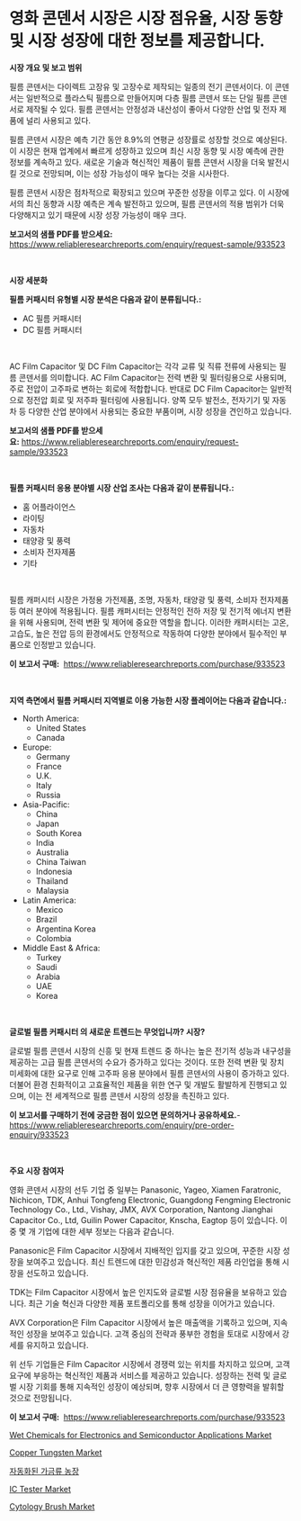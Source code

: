 <p><h1>영화 콘덴서 시장은 시장 점유율, 시장 동향 및 시장 성장에 대한 정보를 제공합니다.</h1></p><p><strong>시장 개요 및 보고 범위</strong></p>
<p><p>필름 콘덴서는 다이렉트 고장유 및 고장수로 제작되는 일종의 전기 콘덴서이다. 이 콘덴서는 일반적으로 플라스틱 필름으로 만들어지며 다층 필름 콘덴서 또는 단일 필름 콘덴서로 제작될 수 있다. 필름 콘덴서는 안정성과 내산성이 좋아서 다양한 산업 및 전자 제품에 널리 사용되고 있다. </p><p>필름 콘덴서 시장은 예측 기간 동안 8.9%의 연평균 성장률로 성장할 것으로 예상된다. 이 시장은 현재 업계에서 빠르게 성장하고 있으며 최신 시장 동향 및 시장 예측에 관한 정보를 계속하고 있다. 새로운 기술과 혁신적인 제품이 필름 콘덴서 시장을 더욱 발전시킬 것으로 전망되며, 이는 성장 가능성이 매우 높다는 것을 시사한다.</p><p>필름 콘덴서 시장은 점차적으로 확장되고 있으며 꾸준한 성장을 이루고 있다. 이 시장에서의 최신 동향과 시장 예측은 계속 발전하고 있으며, 필름 콘덴서의 적용 범위가 더욱 다양해지고 있기 때문에 시장 성장 가능성이 매우 크다.</p></p>
<p><strong>보고서의 샘플 PDF를 받으세요:</strong> <a href="https://www.reliableresearchreports.com/enquiry/request-sample/933523">https://www.reliableresearchreports.com/enquiry/request-sample/933523</a></p>
<p>&nbsp;</p>
<p><strong>시장 세분화</strong></p>
<p><strong>필름 커패시터 유형별 시장 분석은 다음과 같이 분류됩니다.:</strong></p>
<p><ul><li>AC 필름 커패시터</li><li>DC 필름 커패시터</li></ul></p>
<p>&nbsp;</p>
<p><p>AC Film Capacitor 및 DC Film Capacitor는 각각 교류 및 직류 전류에 사용되는 필름 콘덴서를 의미합니다. AC Film Capacitor는 전력 변환 및 필터링용으로 사용되며, 주로 전압이 고주파로 변하는 회로에 적합합니다. 반대로 DC Film Capacitor는 일반적으로 정전압 회로 및 저주파 필터링에 사용됩니다. 양쪽 모두 발전소, 전자기기 및 자동차 등 다양한 산업 분야에서 사용되는 중요한 부품이며, 시장 성장을 견인하고 있습니다.</p></p>
<p><strong>보고서의 샘플 PDF를 받으세요:</strong>&nbsp;<a href="https://www.reliableresearchreports.com/enquiry/request-sample/933523">https://www.reliableresearchreports.com/enquiry/request-sample/933523</a></p>
<p>&nbsp;</p>
<p><strong> 필름 커패시터 응용 분야별 시장 산업 조사는 다음과 같이 분류됩니다.:</strong></p>
<p><ul><li>홈 어플라이언스</li><li>라이팅</li><li>자동차</li><li>태양광 및 풍력</li><li>소비자 전자제품</li><li>기타</li></ul></p>
<p>&nbsp;</p>
<p><p>필름 캐퍼시터 시장은 가정용 가전제품, 조명, 자동차, 태양광 및 풍력, 소비자 전자제품 등 여러 분야에 적용됩니다. 필름 캐퍼시터는 안정적인 전하 저장 및 전기적 에너지 변환을 위해 사용되며, 전력 변환 및 제어에 중요한 역할을 합니다. 이러한 캐퍼시터는 고온, 고습도, 높은 전압 등의 환경에서도 안정적으로 작동하여 다양한 분야에서 필수적인 부품으로 인정받고 있습니다.</p></p>
<p><strong>이 보고서 구매:</strong>&nbsp; <a href="https://www.reliableresearchreports.com/purchase/933523">https://www.reliableresearchreports.com/purchase/933523</a></p>
<p>&nbsp;</p>
<p><strong>지역 측면에서 필름 커패시터 지역별로 이용 가능한 시장 플레이어는 다음과 같습니다.:</strong></p>
<p><ul>
    <li>
        North America:
        <ul>
            <li>United States</li>
            <li>Canada</li>
        </ul>
    </li>
    <li>
        Europe:
        <ul>
            <li>Germany</li>
            <li>France</li>
            <li>U.K.</li>
            <li>Italy</li>
            <li>Russia</li>
        </ul>
    </li>
    <li>
        Asia-Pacific:
        <ul>
            <li>China</li>
            <li>Japan</li>
            <li>South Korea</li>
            <li>India</li>
            <li>Australia</li>
            <li>China Taiwan</li>
            <li>Indonesia</li>
            <li>Thailand</li>
            <li>Malaysia</li>
        </ul>
    </li>
    <li>
        Latin America:
        <ul>
            <li>Mexico</li>
            <li>Brazil</li>
            <li>Argentina Korea</li>
            <li>Colombia</li>
        </ul>
    </li>
    <li>
        Middle East & Africa:
        <ul>
            <li>Turkey</li>
            <li>Saudi</li>
            <li>Arabia</li>
            <li>UAE</li>
            <li>Korea</li>
        </ul>
    </li>
    </ul></p>
<p>&nbsp;</p>
<p><strong>글로벌 필름 커패시터 의 새로운 트렌드는 무엇입니까? 시장?</strong></p>
<p><p>글로벌 필름 콘덴서 시장의 신흥 및 현재 트렌드 중 하나는 높은 전기적 성능과 내구성을 제공하는 고급 필름 콘덴서의 수요가 증가하고 있다는 것이다. 또한 전력 변환 및 장치 미세화에 대한 요구로 인해 고주파 응용 분야에서 필름 콘덴서의 사용이 증가하고 있다. 더불어 환경 친화적이고 고효율적인 제품을 위한 연구 및 개발도 활발하게 진행되고 있으며, 이는 전 세계적으로 필름 콘덴서 시장의 성장을 촉진하고 있다.</p></p>
<p><strong>이 보고서를 구매하기 전에 궁금한 점이 있으면 문의하거나 공유하세요.</strong>- <a href="https://www.reliableresearchreports.com/enquiry/pre-order-enquiry/933523">https://www.reliableresearchreports.com/enquiry/pre-order-enquiry/933523</a></p>
<p>&nbsp;</p>
<p><strong>주요 시장 참여자</strong></p>
<p><p>영화 콘덴서 시장의 선두 기업 중 일부는 Panasonic, Yageo, Xiamen Faratronic, Nichicon, TDK, Anhui Tongfeng Electronic, Guangdong Fengming Electronic Technology Co., Ltd., Vishay, JMX, AVX Corporation, Nantong Jianghai Capacitor Co., Ltd, Guilin Power Capacitor, Knscha, Eagtop 등이 있습니다. 이 중 몇 개 기업에 대한 세부 정보는 다음과 같습니다.</p><p>Panasonic은 Film Capacitor 시장에서 지배적인 입지를 갖고 있으며, 꾸준한 시장 성장을 보여주고 있습니다. 최신 트렌드에 대한 민감성과 혁신적인 제품 라인업을 통해 시장을 선도하고 있습니다.</p><p>TDK는 Film Capacitor 시장에서 높은 인지도와 글로벌 시장 점유율을 보유하고 있습니다. 최근 기술 혁신과 다양한 제품 포트폴리오를 통해 성장을 이어가고 있습니다.</p><p>AVX Corporation은 Film Capacitor 시장에서 높은 매출액을 기록하고 있으며, 지속적인 성장을 보여주고 있습니다. 고객 중심의 전략과 풍부한 경험을 토대로 시장에서 강세를 유지하고 있습니다.</p><p>위 선두 기업들은 Film Capacitor 시장에서 경쟁력 있는 위치를 차지하고 있으며, 고객 요구에 부응하는 혁신적인 제품과 서비스를 제공하고 있습니다. 성장하는 전력 및 글로벌 시장 기회를 통해 지속적인 성장이 예상되며, 향후 시장에서 더 큰 영향력을 발휘할 것으로 전망됩니다.</p></p>
<p><strong>이 보고서 구매:</strong>&nbsp;&nbsp;<a href="https://www.reliableresearchreports.com/purchase/933523">https://www.reliableresearchreports.com/purchase/933523</a></p>
<p><p><a href="https://github.com/biheemgalvinlouises6hokrh3h/Market-Research-Report-List-1/blob/main/wet-chemicals-for-electronics-and-semiconductor-applications-market.md">Wet Chemicals for Electronics and Semiconductor Applications Market</a></p><p><a href="https://view.publitas.com/reportprime-1/copper-tungsten-market-size-focuses-on-market-dynamics-in-depth-analysis-and-future-projections-of-its-market-forecasted-for-period-from-2024-to-2031/">Copper Tungsten Market</a></p><p><a href="https://github.com/hxzi07639916/Market-Research-Report-List-1/blob/main/5630359183971.md">자동화된 가금류 농장</a></p><p><a href="https://meowing-canidae-761.notion.site/IC-Tester-Market-Size-Focuses-on-Market-Dynamics-In-Depth-Analysis-and-Future-Projections-of-its-Ma-cfe4697cf5a9413a9f46db6e1981fe3d">IC Tester Market</a></p><p><a href="https://frill-swim-3cd.notion.site/Cytology-Brush-Market-Research-Report-Provides-thorough-Industry-Overview-which-offers-an-In-Depth--5ee09685f3b84168a0a70668b0a566bb">Cytology Brush Market</a></p></p>
